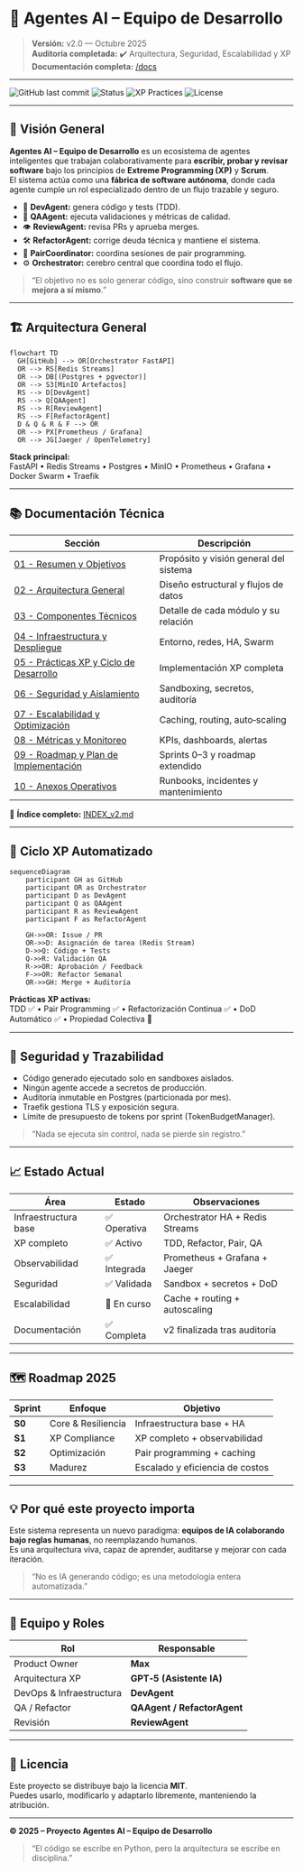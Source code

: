 # 🤖 Agentes AI – Equipo de Desarrollo

> **Versión:** v2.0 — Octubre 2025  
> **Auditoría completada:** ✔️ Arquitectura, Seguridad, Escalabilidad y XP  
> **Documentación completa:** [/docs](docs/INDEX_v2.md)

---

![GitHub last commit](https://img.shields.io/github/last-commit/MaximilianoTobio/agentes-ai-equipo-desarrollo?style=flat-square)
![Status](https://img.shields.io/badge/status-active-success?style=flat-square)
![XP Practices](https://img.shields.io/badge/XP-Practices%20Implemented-blue?style=flat-square)
![License](https://img.shields.io/badge/license-MIT-lightgrey?style=flat-square)

---

## 🧭 Visión General

**Agentes AI – Equipo de Desarrollo** es un ecosistema de agentes inteligentes que trabajan colaborativamente para **escribir, probar y revisar software** bajo los principios de **Extreme Programming (XP)** y **Scrum**.  
El sistema actúa como una **fábrica de software autónoma**, donde cada agente cumple un rol especializado dentro de un flujo trazable y seguro.

- 🧠 **DevAgent:** genera código y tests (TDD).  
- 🧪 **QAAgent:** ejecuta validaciones y métricas de calidad.  
- 👁️ **ReviewAgent:** revisa PRs y aprueba merges.  
- 🛠️ **RefactorAgent:** corrige deuda técnica y mantiene el sistema.  
- 🤝 **PairCoordinator:** coordina sesiones de pair programming.  
- ⚙️ **Orchestrator:** cerebro central que coordina todo el flujo.

> “El objetivo no es solo generar código, sino construir **software que se mejora a sí mismo**.”

---

## 🏗️ Arquitectura General

```mermaid
flowchart TD
  GH[GitHub] --> OR[Orchestrator FastAPI]
  OR --> RS[Redis Streams]
  OR --> DB[(Postgres + pgvector)]
  OR --> S3[MinIO Artefactos]
  RS --> D[DevAgent]
  RS --> Q[QAAgent]
  RS --> R[ReviewAgent]
  RS --> F[RefactorAgent]
  D & Q & R & F --> OR
  OR --> PX[Prometheus / Grafana]
  OR --> JG[Jaeger / OpenTelemetry]
```

**Stack principal:**  
FastAPI • Redis Streams • Postgres • MinIO • Prometheus • Grafana • Docker Swarm • Traefik

---

## 📚 Documentación Técnica

| Sección | Descripción |
|----------|--------------|
| [01 - Resumen y Objetivos](docs/01_resumen_y_objetivos.md) | Propósito y visión general del sistema |
| [02 - Arquitectura General](docs/02_arquitectura_general.md) | Diseño estructural y flujos de datos |
| [03 - Componentes Técnicos](docs/03_componentes_tecnicos.md) | Detalle de cada módulo y su relación |
| [04 - Infraestructura y Despliegue](docs/04_infraestructura_y_despliegue.md) | Entorno, redes, HA, Swarm |
| [05 - Prácticas XP y Ciclo de Desarrollo](docs/05_practicas_xp_y_ciclo_desarrollo.md) | Implementación XP completa |
| [06 - Seguridad y Aislamiento](docs/06_seguridad_y_aislamiento.md) | Sandboxing, secretos, auditoría |
| [07 - Escalabilidad y Optimización](docs/07_escalabilidad_y_optimizacion.md) | Caching, routing, auto‑scaling |
| [08 - Métricas y Monitoreo](docs/08_metricas_y_monitoreo.md) | KPIs, dashboards, alertas |
| [09 - Roadmap y Plan de Implementación](docs/09_roadmap_y_plan_implementacion.md) | Sprints 0–3 y roadmap extendido |
| [10 - Anexos Operativos](docs/10_anexos_operativos.md) | Runbooks, incidentes y mantenimiento |

📘 **Índice completo:** [INDEX_v2.md](docs/INDEX_v2.md)

---

## 🧱 Ciclo XP Automatizado

```mermaid
sequenceDiagram
    participant GH as GitHub
    participant OR as Orchestrator
    participant D as DevAgent
    participant Q as QAAgent
    participant R as ReviewAgent
    participant F as RefactorAgent

    GH->>OR: Issue / PR
    OR->>D: Asignación de tarea (Redis Stream)
    D->>Q: Código + Tests
    Q->>R: Validación QA
    R->>OR: Aprobación / Feedback
    F->>OR: Refactor Semanal
    OR->>GH: Merge + Auditoría
```

**Prácticas XP activas:**  
TDD ✅ • Pair Programming ✅ • Refactorización Continua ✅ • DoD Automático ✅ • Propiedad Colectiva 🔄

---

## 🔐 Seguridad y Trazabilidad

- Código generado ejecutado solo en sandboxes aislados.  
- Ningún agente accede a secretos de producción.  
- Auditoría inmutable en Postgres (particionada por mes).  
- Traefik gestiona TLS y exposición segura.  
- Límite de presupuesto de tokens por sprint (TokenBudgetManager).

> “Nada se ejecuta sin control, nada se pierde sin registro.”

---

## 📈 Estado Actual

| Área | Estado | Observaciones |
|------|---------|----------------|
| Infraestructura base | ✅ Operativa | Orchestrator HA + Redis Streams |
| XP completo | ✅ Activo | TDD, Refactor, Pair, QA |
| Observabilidad | ✅ Integrada | Prometheus + Grafana + Jaeger |
| Seguridad | ✅ Validada | Sandbox + secretos + DoD |
| Escalabilidad | 🔄 En curso | Cache + routing + autoscaling |
| Documentación | ✅ Completa | v2 finalizada tras auditoría |

---

## 🗺️ Roadmap 2025

| Sprint | Enfoque | Objetivo |
|---------|----------|-----------|
| **S0** | Core & Resiliencia | Infraestructura base + HA |
| **S1** | XP Compliance | XP completo + observabilidad |
| **S2** | Optimización | Pair programming + caching |
| **S3** | Madurez | Escalado y eficiencia de costos |

---

## 💡 Por qué este proyecto importa

Este sistema representa un nuevo paradigma: **equipos de IA colaborando bajo reglas humanas**, no reemplazando humanos.  
Es una arquitectura viva, capaz de aprender, auditarse y mejorar con cada iteración.

> “No es IA generando código; es una metodología entera automatizada.”

---

## 👥 Equipo y Roles

| Rol | Responsable |
|------|-------------|
| Product Owner | **Max** |
| Arquitectura XP | **GPT‑5 (Asistente IA)** |
| DevOps & Infraestructura | **DevAgent** |
| QA / Refactor | **QAAgent / RefactorAgent** |
| Revisión | **ReviewAgent** |

---

## 🧾 Licencia

Este proyecto se distribuye bajo la licencia **MIT**.  
Puedes usarlo, modificarlo y adaptarlo libremente, manteniendo la atribución.

---

**© 2025 – Proyecto Agentes AI – Equipo de Desarrollo**  
> “El código se escribe en Python, pero la arquitectura se escribe en disciplina.”
